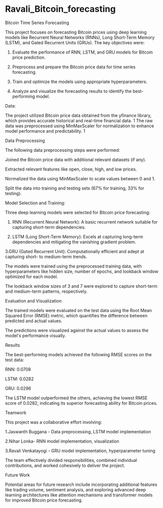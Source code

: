 # Ravali_Bitcoin_forecasting
Bitcoin Time Series Forecasting

This project focuses on forecasting Bitcoin prices using deep learning models like Recurrent Neural Networks (RNNs), Long Short-Term Memory (LSTM), and Gated Recurrent Units (GRUs). The key objectives were:

1. Evaluate the performance of RNN, LSTM, and GRU models for Bitcoin price prediction.

2. Preprocess and prepare the Bitcoin price data for time series forecasting.
   
3. Train and optimize the models using appropriate hyperparameters.

4. Analyze and visualize the forecasting results to identify the best-performing model.
   
Data:

The project utilized Bitcoin price data obtained from the yfinance library, which provides accurate historical and real-time financial data.
1
 The raw data was preprocessed using MinMaxScaler for normalization to enhance model performance and predictability.
1

Data Preprocessing

The following data preprocessing steps were performed:

Joined the Bitcoin price data with additional relevant datasets (if any).

Extracted relevant features like open, close, high, and low prices.

Normalized the data using MinMaxScaler to scale values between 0 and 1.


Split the data into training and testing sets (67% for training, 33% for testing).


Model Selection and Training:

Three deep learning models were selected for Bitcoin price forecasting:

1. RNN (Recurrent Neural Network): A basic recurrent network suitable for capturing short-term dependencies.
   
2. LSTM (Long Short-Term Memory): Excels at capturing long-term dependencies and mitigating the vanishing gradient problem.

3.GRU (Gated Recurrent Unit): Computationally efficient and adept at capturing short- to medium-term trends.

The models were trained using the preprocessed training data, with hyperparameters like hidden size, number of epochs, and lookback window optimized for each model.

The lookback window sizes of 3 and 7 were explored to capture short-term and medium-term patterns, respectively.

Evaluation and Visualization

The trained models were evaluated on the test data using the Root Mean Squared Error (RMSE) metric, which quantifies the difference between predicted and actual values.

The predictions were visualized against the actual values to assess the model's performance visually.

Results

The best-performing models achieved the following RMSE scores on the test data:

RNN: 0.0708

LSTM: 0.0282

GRU: 0.0296

The LSTM model outperformed the others, achieving the lowest RMSE score of 0.0282, indicating its superior forecasting ability for Bitcoin prices.

Teamwork

This project was a collaborative effort involving:

1.Jaswanth Buggana - Data preprocessing, LSTM model implementation

2.Nihar Lonka- RNN model implementation, visualization

3.Ravali Venkatayogi - GRU model implementation, hyperparameter tuning

The team effectively divided responsibilities, combined individual contributions, and worked cohesively to deliver the project.

Future Work

Potential areas for future research include incorporating additional features like trading volume, sentiment analysis, and exploring advanced deep learning architectures like attention mechanisms and transformer models for improved Bitcoin price forecasting.
